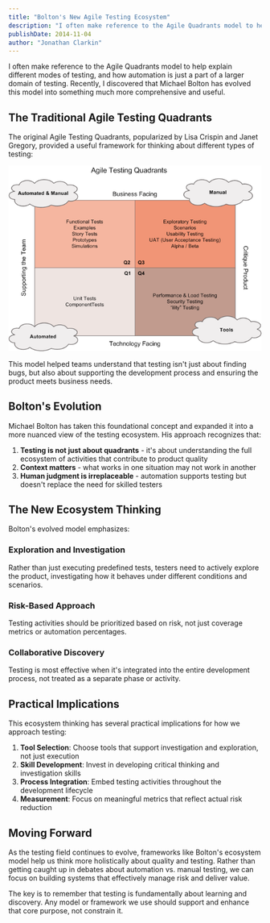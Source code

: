 ```yaml
---
title: "Bolton's New Agile Testing Ecosystem"
description: "I often make reference to the Agile Quadrants model to help explain different modes of testing, and how automation is just a part of a larger domain of testing..."
publishDate: 2014-11-04
author: "Jonathan Clarkin"
---
```


I often make reference to the Agile Quadrants model to help explain different modes of testing, and how automation is just a part of a larger domain of testing. Recently, I discovered that Michael Bolton has evolved this model into something much more comprehensive and useful.

## The Traditional Agile Testing Quadrants

The original Agile Testing Quadrants, popularized by Lisa Crispin and Janet Gregory, provided a useful framework for thinking about different types of testing:

![Agile Testing Quadrants](/images/Agile-Testing-Quadrants.png)

This model helped teams understand that testing isn't just about finding bugs, but also about supporting the development process and ensuring the product meets business needs.

## Bolton's Evolution

Michael Bolton has taken this foundational concept and expanded it into a more nuanced view of the testing ecosystem. His approach recognizes that:

1. **Testing is not just about quadrants** - it's about understanding the full ecosystem of activities that contribute to product quality
2. **Context matters** - what works in one situation may not work in another
3. **Human judgment is irreplaceable** - automation supports testing but doesn't replace the need for skilled testers

## The New Ecosystem Thinking

Bolton's evolved model emphasizes:

### Exploration and Investigation
Rather than just executing predefined tests, testers need to actively explore the product, investigating how it behaves under different conditions and scenarios.

### Risk-Based Approach
Testing activities should be prioritized based on risk, not just coverage metrics or automation percentages.

### Collaborative Discovery
Testing is most effective when it's integrated into the entire development process, not treated as a separate phase or activity.

## Practical Implications

This ecosystem thinking has several practical implications for how we approach testing:

1. **Tool Selection**: Choose tools that support investigation and exploration, not just execution
2. **Skill Development**: Invest in developing critical thinking and investigation skills
3. **Process Integration**: Embed testing activities throughout the development lifecycle
4. **Measurement**: Focus on meaningful metrics that reflect actual risk reduction

## Moving Forward

As the testing field continues to evolve, frameworks like Bolton's ecosystem model help us think more holistically about quality and testing. Rather than getting caught up in debates about automation vs. manual testing, we can focus on building systems that effectively manage risk and deliver value.

The key is to remember that testing is fundamentally about learning and discovery. Any model or framework we use should support and enhance that core purpose, not constrain it. 